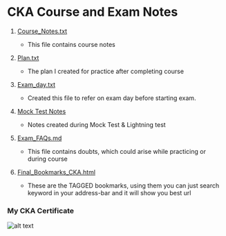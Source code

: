 # CKA Course and Exam Notes

1. [Course_Notes.txt](https://github.com/itinfracode/certifications/blob/main/CKA/1.%20Course_Notes.txt)
    - This file contains course notes

2. [Plan.txt](https://github.com/itinfracode/certifications/blob/main/CKA/2.%20Plan.txt)
    - The plan I created for practice after completing course

3. [Exam_day.txt](https://github.com/itinfracode/certifications/blob/main/CKA/3.%20Exam_day.txt)
    - Created this file to refer on exam day before starting exam.

4. [Mock Test Notes](https://github.com/itinfracode/certifications/blob/main/CKA/4.%20Mock%20test%20Notes.txt)
    - Notes created during Mock Test & Lightning test

5. [Exam_FAQs.md](https://github.com/itinfracode/certifications/blob/main/CKA/5.%20Exam_FAQs.md)
    - This file contains doubts, which could arise while practicing or during course

6. [Final_Bookmarks_CKA.html](https://github.com/itinfracode/certifications/blob/main/CKA/6.%20Final_bookmarks_CKA.html)
    - These are the TAGGED bookmarks, using them you can just search keyword in your address-bar and it will show you best url

### My CKA Certificate

![alt text](https://github.com/itinfracode/certifications/blob/main/CKA/CERTIFICATE.JPG)
